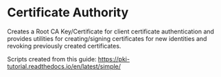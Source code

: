 # Certificate Authority

Creates a Root CA Key/Certificate for client certificate authentication and provides utilities for creating/signing certificates for new identities and revoking previously created certificates.

Scripts created from this guide: https://pki-tutorial.readthedocs.io/en/latest/simple/
